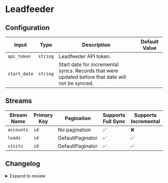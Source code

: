 # Leadfeeder

## Configuration

| Input | Type | Description | Default Value |
|-------|------|-------------|---------------|
| `api_token` | `string` | Leadfeeder API token.  |  |
| `start_date` | `string` | Start date for incremental syncs. Records that were updated before that date will not be synced.  |  |

## Streams
| Stream Name | Primary Key | Pagination | Supports Full Sync | Supports Incremental |
|-------------|-------------|------------|---------------------|----------------------|
| `accounts` | `id` | No pagination | ✅ |  ❌  |
| `leads` | `id` | DefaultPaginator | ✅ |  ✅  |
| `visits` | `id` | DefaultPaginator | ✅ |  ✅  |


## Changelog

<details>
  <summary>Expand to review</summary>

| Version | Date | Pull Request | Subject |
|---------|------|--------------|---------|
| 0.0.6 | 2024-12-12 | [49244](https://github.com/airbytehq/airbyte/pull/49244) | Update dependencies |
| 0.0.5 | 2024-12-11 | [48909](https://github.com/airbytehq/airbyte/pull/48909) | Starting with this version, the Docker image is now rootless. Please note that this and future versions will not be compatible with Airbyte versions earlier than 0.64 |
| 0.0.4 | 2024-11-04 | [48292](https://github.com/airbytehq/airbyte/pull/48292) | Update dependencies |
| 0.0.3 | 2024-10-29 | [47916](https://github.com/airbytehq/airbyte/pull/47916) | Update dependencies |
| 0.0.2 | 2024-10-28 | [47617](https://github.com/airbytehq/airbyte/pull/47617) | Update dependencies |
| 0.0.1 | 2024-08-21 | | Initial release by natikgadzhi via Connector Builder |

</details>
